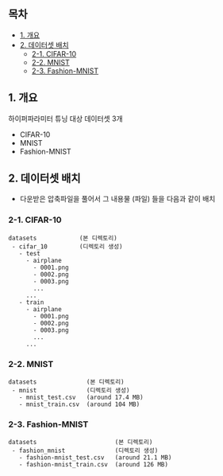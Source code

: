 ## 목차

* [1. 개요](#1-개요)
* [2. 데이터셋 배치](#2-데이터셋-배치)
  * [2-1. CIFAR-10](#2-1-cifar-10)
  * [2-2. MNIST](#2-2-mnist)
  * [2-3. Fashion-MNIST](#2-3-fashion-mnist)

## 1. 개요

하이퍼파라미터 튜닝 대상 데이터셋 3개

* CIFAR-10
* MNIST
* Fashion-MNIST

## 2. 데이터셋 배치

* 다운받은 압축파일을 풀어서 그 내용물 (파일) 들을 다음과 같이 배치

### 2-1. CIFAR-10

```
datasets            (본 디렉토리)
 - cifar_10         (디렉토리 생성)
   - test
     - airplane
       - 0001.png
       - 0002.png
       - 0003.png
       ...
     ...
   - train
     - airplane
       - 0001.png
       - 0002.png
       - 0003.png
       ...
     ...   
```

### 2-2. MNIST

```
datasets              (본 디렉토리)
 - mnist              (디렉토리 생성)
   - mnist_test.csv   (around 17.4 MB)
   - mnist_train.csv  (around 104 MB)
```

### 2-3. Fashion-MNIST

```
datasets                      (본 디렉토리)
 - fashion_mnist              (디렉토리 생성)
   - fashion-mnist_test.csv   (around 21.1 MB)
   - fashion-mnist_train.csv  (around 126 MB)
```